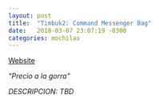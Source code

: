 ```yaml
---
layout: post
title:  "Timbuk2: Command Messenger Bag"
date:   2018-03-07 23:07:19 -0300
categories: mochilas
---
```

[Website][product-website]

_"Precio a la gorra"_

_DESCRIPCION: TBD_

[product-website]: https://www.timbuk2.com/command-messenger-bag/174.html

